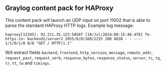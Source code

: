 ## Graylog content pack for HAProxy

This content pack will launch an UDP input on port 11002 that is able to parse the standard HAProxy HTTP logs. Example log message:

    haproxy[12345]: 92.211.35.123:58507 [10/Jul/2014:08:15:48.478] fe-https-in~ backend1/server2 2055/0/0/160/2215 200 8638 - - ---- 1/1/0/1/0 0/0 "GET / HTTP/1.1"

Will extract fields `backend`, `frontend`, `http_version`, `message`, `remote_addr`, `request_past`, `request_verb`, `response_bytes`, `response_status`, `server`, `tc`, `tq`, `tr`, `tt`, `tw` and `timings`.
